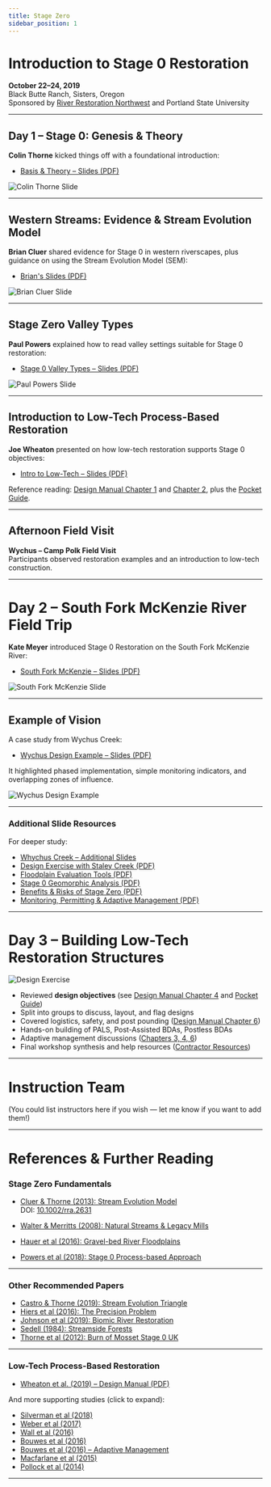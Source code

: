 ```yaml
---
title: Stage Zero
sidebar_position: 1
---
```


# Introduction to Stage 0 Restoration

**October 22–24, 2019**  
Black Butte Ranch, Sisters, Oregon  
Sponsored by [River Restoration Northwest](http://www.rrnw.org/) and Portland State University

---

## Day 1 – Stage 0: Genesis & Theory

**Colin Thorne** kicked things off with a foundational introduction:

- [Basis & Theory – Slides (PDF)](https://s3-us-west-2.amazonaws.com/etalweb.joewheaton.org/Workshops/Stage0/2019/Slides/Thorne_Stage+Zero+-+Basis+and+Theory.pdf)

![Colin Thorne Slide](/img/workshops/2019/Zero/Day1_B_Thorne.png)

---

## Western Streams: Evidence & Stream Evolution Model

**Brian Cluer** shared evidence for Stage 0 in western riverscapes, plus guidance on using the Stream Evolution Model (SEM):

- [Brian's Slides (PDF)](https://s3-us-west-2.amazonaws.com/etalweb.joewheaton.org/Workshops/Stage0/2019/Slides/Western+streams+and+SEM+Black+Butte.pdf)

![Brian Cluer Slide](/img/workshops/2019/Zero/Day1_C_Cluer.png)

---

## Stage Zero Valley Types

**Paul Powers** explained how to read valley settings suitable for Stage 0 restoration:

- [Stage 0 Valley Types – Slides (PDF)](https://s3-us-west-2.amazonaws.com/etalweb.joewheaton.org/Workshops/Stage0/2019/Slides/Indentify+Stage+0+Valley+Types+Class+Exercise+1.pdf)

![Paul Powers Slide](/img/workshops/2019/Zero/Day1_D_Powers.png)

---

## Introduction to Low-Tech Process-Based Restoration

**Joe Wheaton** presented on how low-tech restoration supports Stage 0 objectives:

- [Intro to Low-Tech – Slides (PDF)](https://s3-us-west-2.amazonaws.com/etalweb.joewheaton.org/Workshops/Stage0/2019/Slides/2019_PSU_Wheaton_LTPBR_Intro.pdf)

Reference reading: [Design Manual Chapter 1](../manual/chap01) and [Chapter 2](../manual/chap02), plus the [Pocket Guide](../resources/pocket).

---

## Afternoon Field Visit

**Wychus – Camp Polk Field Visit**  
Participants observed restoration examples and an introduction to low-tech construction.

---

# Day 2 – South Fork McKenzie River Field Trip

**Kate Meyer** introduced Stage 0 Restoration on the South Fork McKenzie River:

- [South Fork McKenzie – Slides (PDF)](https://s3-us-west-2.amazonaws.com/etalweb.joewheaton.org/Workshops/Stage0/2019/Slides/Stage+0_South+Fork_Oct2019.pdf)

![South Fork McKenzie Slide](/img/workshops/2019/Zero/Day2_Meyer1.png)

---

## Example of Vision

A case study from Wychus Creek:

- [Wychus Design Example – Slides (PDF)](https://s3-us-west-2.amazonaws.com/etalweb.joewheaton.org/RestorationConsortium/Workshops/2019/SGI/11_Design_Wychus.pdf)

It highlighted phased implementation, simple monitoring indicators, and overlapping zones of influence.

![Wychus Design Example](/img/workshops/2019/11_Design_Wychus.png)

---

### Additional Slide Resources

For deeper study:

- [Whychus Creek – Additional Slides](https://s3-us-west-2.amazonaws.com/etalweb.joewheaton.org/Workshops/Stage0/2019/Slides/2019_PSU_Wheaton_LTPBR_Whychus.pdf)
- [Design Exercise with Staley Creek (PDF)](https://s3-us-west-2.amazonaws.com/etalweb.joewheaton.org/Workshops/Stage0/2019/Slides/Design+Exercise+with+Staley+Creek%2C+Class+Exercise+2.pdf)
- [Floodplain Evaluation Tools (PDF)](https://s3-us-west-2.amazonaws.com/etalweb.joewheaton.org/Workshops/Stage0/2019/Slides/Floodplain+Evaluation+Tools+-+June+4+2019.pdf)
- [Stage 0 Geomorphic Analysis (PDF)](https://s3-us-west-2.amazonaws.com/etalweb.joewheaton.org/Workshops/Stage0/2019/Slides/Stage0GeomorphicAnalysisandExamples.pdf)
- [Benefits & Risks of Stage Zero (PDF)](https://s3-us-west-2.amazonaws.com/etalweb.joewheaton.org/Workshops/Stage0/2019/Slides/Thorne_Benefits+and+Risks+of+Restoration+to+Stage+Zero.pdf)
- [Monitoring, Permitting & Adaptive Management (PDF)](https://s3-us-west-2.amazonaws.com/etalweb.joewheaton.org/Workshops/Stage0/2019/Slides/Thorne_Stage+0+Monitoring%2C+Permitting+and+Adaptive+Management.pdf)

---

# Day 3 – Building Low-Tech Restoration Structures

![Design Exercise](/img/workshops/2019/DesignForm.png)

- Reviewed **design objectives** (see [Design Manual Chapter 4](../manual/chap04) and [Pocket Guide](../resources/pocket))
- Split into groups to discuss, layout, and flag designs
- Covered logistics, safety, and post pounding ([Design Manual Chapter 6](../manual/chap06))
- Hands-on building of PALS, Post-Assisted BDAs, Postless BDAs
- Adaptive management discussions ([Chapters 3, 4, 6](../manual/))
- Final workshop synthesis and help resources ([Contractor Resources](../resources/contractors))

---

# Instruction Team

(You could list instructors here if you wish — let me know if you want to add them!)

---

# References & Further Reading

### Stage Zero Fundamentals

- [Cluer & Thorne (2013): Stream Evolution Model](https://s3-us-west-2.amazonaws.com/etalweb.joewheaton.org/Workshops/Stage0/2019/Reading/Copy+of+Cluer+and+Thorne+2013.pdf)  
  DOI: [10.1002/rra.2631](http://dx.doi.org/10.1002/rra.2631)

- [Walter & Merritts (2008): Natural Streams & Legacy Mills](https://s3-us-west-2.amazonaws.com/etalweb.joewheaton.org/Workshops/Stage0/2019/Reading/Walter+and+Merritts.pdf)

- [Hauer et al (2016): Gravel-bed River Floodplains](https://s3-us-west-2.amazonaws.com/etalweb.joewheaton.org/Workshops/Stage0/2019/Reading/Hauer+et+al+2016+ecologic+nexus.pdf)

- [Powers et al (2018): Stage 0 Process-based Approach](https://s3-us-west-2.amazonaws.com/etalweb.joewheaton.org/Workshops/Stage0/2019/Reading/Copy+of+Powers_et_al-2018-River_Research_and_Applications.pdf)

---

### Other Recommended Papers

- [Castro & Thorne (2019): Stream Evolution Triangle](https://s3-us-west-2.amazonaws.com/etalweb.joewheaton.org/Workshops/Stage0/2019/Reading/Castro+and+Thorne+SET+RRA-2019.pdf)  
- [Hiers et al (2016): The Precision Problem](https://s3-us-west-2.amazonaws.com/etalweb.joewheaton.org/Workshops/Stage0/2019/Reading/Hiers_etal_Precisionism.pdf)
- [Johnson et al (2019): Biomic River Restoration](https://s3-us-west-2.amazonaws.com/etalweb.joewheaton.org/Workshops/Stage0/2019/Reading/Johnson+et+al.+2019+Biomic+River+Restoration_RRA.pdf)
- [Sedell (1984): Streamside Forests](https://s3-us-west-2.amazonaws.com/etalweb.joewheaton.org/Workshops/Stage0/2019/Reading/Seddell1984.pdf)
- [Thorne et al (2012): Burn of Mosset Stage 0 UK](https://s3-us-west-2.amazonaws.com/etalweb.joewheaton.org/Workshops/Stage0/2019/Reading/Thorne+et+al.+2012+-+Forres%2C+Scotland+-+Maybe+the+First+Stage+0.pdf)

---

### Low-Tech Process-Based Restoration

- [Wheaton et al. (2019) – Design Manual (PDF)](http://lowtechpbr.restoration.usu.edu/manual)

And more supporting studies (click to expand):

- [Silverman et al (2018)](https://www.researchgate.net/publication/326869390_Low-tech_riparian_and_wet_meadow_restoration_increases_vegetation_productivity_and_resilience_across_semi-arid_rangelands)
- [Weber et al (2017)](https://www.researchgate.net/publication/316995139_Alteration_of_stream_temperature_by_natural_and_artificial_beaver_dams)
- [Wall et al (2016)](https://www.researchgate.net/publication/308765970_Design_and_monitoring_of_woody_structures_and_their_benefits_to_juvenile_steelhead_trout_Oncorhynchus_mykiss_using_a_net_rate_of_energy_intake_model)
- [Bouwes et al (2016)](http://www.nature.com/articles/srep28581)
- [Bouwes et al (2016) – Adaptive Management](https://www.researchgate.net/publication/289526568_Adapting_Adaptive_Management_for_Testing_the_Effectiveness_of_Stream_Restoration_An_Intensively_Monitored)
- [Macfarlane et al (2015)](https://www.researchgate.net/publication/285590037_Modeling_the_capacity_of_riverscapes_to_support_beaver_dams)
- [Pollock et al (2014)](https://www.researchgate.net/publication/261215514_Using_Beaver_Dams_to_Restore_Incised_Stream_Ecosystems)

---


